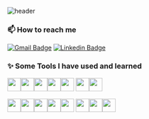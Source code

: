 <!--
**HyeonseoJUNG/HyeonseoJUNG** is a ✨ _special_ ✨ repository because its `README.md` (this file) appears on your GitHub profile.

Here are some ideas to get you started:

- 🔭 I’m currently working on ...
- 🌱 I’m currently learning ...
- 👯 I’m looking to collaborate on ...
- 🤔 I’m looking for help with ...
- 💬 Ask me about ...
- 📫 How to reach me: ...
- 😄 Pronouns: ...
- ⚡ Fun fact: ...
-->

<!-- Header -->
![header](https://capsule-render.vercel.app/api?type=waving&color=auto&height=300&section=header&text=Hyeonseo%20Jung&fontSize=70)

<!-- Contact -->
### 📫 How to reach me
[![Gmail Badge](https://img.shields.io/badge/hyeonseo.jung29@gmail.com-d14836?style=flat-square&logo=Gmail&logoColor=white&link=mailto:hyeonseo.jung29@gmail.com)](mailto:hyeonseo.jung29@gmail.com)
[![Linkedin Badge](https://img.shields.io/badge/-Hyeonseo%20Jung-blue?style=flat-square&logo=Linkedin&logoColor=white&link=https://www.linkedin.com/in/hyeonseo-jung-9354001b6)](https://www.linkedin.com/in/hyeonseo-jung-9354001b6)

<!-- Skills -->
### ✨ Some Tools I have used and learned
<img height=30 src="https://cdn.jsdelivr.net/gh/devicons/devicon/icons/java/java-original.svg"/><img height=30 src="https://cdn.jsdelivr.net/gh/devicons/devicon/icons/spring/spring-original.svg" /><img height=30 src="https://cdn.jsdelivr.net/gh/devicons/devicon/icons/mongodb/mongodb-original-wordmark.svg" /><img height=30 src="https://cdn.jsdelivr.net/gh/devicons/devicon/icons/mysql/mysql-original.svg" /><img height=30 src="https://cdn.jsdelivr.net/gh/devicons/devicon/icons/amazonwebservices/amazonwebservices-original.svg" />
<img height=30 src="https://cdn.jsdelivr.net/gh/devicons/devicon/icons/docker/docker-plain.svg" /><img height=30 src="https://cdn.jsdelivr.net/gh/devicons/devicon/icons/android/android-original.svg" />

<img height=30 src="https://cdn.jsdelivr.net/gh/devicons/devicon/icons/dot-net/dot-net-original.svg" /><img height=30  src="https://cdn.jsdelivr.net/gh/devicons/devicon/icons/jupyter/jupyter-original.svg" /><img height=30 src="https://cdn.jsdelivr.net/gh/devicons/devicon/icons/pandas/pandas-original.svg" /><img height=30 src="https://cdn.jsdelivr.net/gh/devicons/devicon/icons/tensorflow/tensorflow-original.svg" /><img height=30 src="https://cdn.jsdelivr.net/gh/devicons/devicon/icons/python/python-original.svg" />
<img height=30 src="https://cdn.jsdelivr.net/gh/devicons/devicon/icons/c/c-original.svg" /><img height=30 src="https://cdn.jsdelivr.net/gh/devicons/devicon/icons/cplusplus/cplusplus-original.svg" /><img height=30 src="https://cdn.jsdelivr.net/gh/devicons/devicon/icons/csharp/csharp-original.svg" />














<!--
![HyeonseoJUNG's github stats](https://github-readme-stats.vercel.app/api?username=HyeonseoJUNG&show_icons=true)
[![HyeonseoJUNG's github stats](https://github-readme-stats.vercel.app/api/top-langs/?username=HyeonseoJUNG&show_icons=true&hide_border=true&title_color=004386&icon_color=004386&layout=compact)](https://github.com/HyeonseoJUNG)
-->
